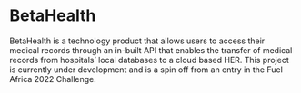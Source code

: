 # BetaHealth
 BetaHealth is a technology product that allows users to access their medical records through an in-built API that enables the transfer of medical records from hospitals’ local databases to a cloud based HER. This project is currently under development and is a spin off from an entry in the Fuel Africa 2022 Challenge. 
